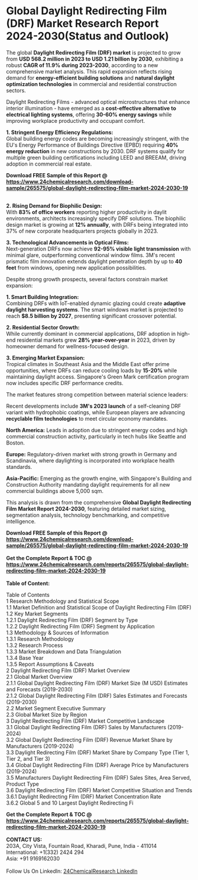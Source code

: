 <h1>Global Daylight Redirecting Film (DRF) Market Research Report 2024-2030(Status and Outlook)</h1><p>The global <strong>Daylight Redirecting Film (DRF) market</strong> is projected to grow from <strong>USD 568.2 million in 2023 to USD 1.21 billion by 2030</strong>, exhibiting a robust <strong>CAGR of 11.9% during 2023-2030</strong>, according to a new comprehensive market analysis. This rapid expansion reflects rising demand for <strong>energy-efficient building solutions</strong> and <strong>natural daylight optimization technologies</strong> in commercial and residential construction sectors.</p><p>Daylight Redirecting Films - advanced optical microstructures that enhance interior illumination - have emerged as a <strong>cost-effective alternative to electrical lighting systems</strong>, offering <strong>30-60% energy savings</strong> while improving workplace productivity and occupant comfort.</p><p><strong>1. Stringent Energy Efficiency Regulations:</strong><br>
Global building energy codes are becoming increasingly stringent, with the EU's Energy Performance of Buildings Directive (EPBD) requiring <strong>40% energy reduction</strong> in new constructions by 2030. DRF systems qualify for multiple green building certifications including LEED and BREEAM, driving adoption in commercial real estate.</p><div><b>Download FREE Sample of this Report @ 
            <a href="https://www.24chemicalresearch.com/download-sample/265575/global-daylight-redirecting-film-market-2024-2030-19">
            https://www.24chemicalresearch.com/download-sample/265575/global-daylight-redirecting-film-market-2024-2030-19</a></b></div><br><p><strong>2. Rising Demand for Biophilic Design:</strong><br>
With <strong>83% of office workers</strong> reporting higher productivity in daylit environments, architects increasingly specify DRF solutions. The biophilic design market is growing at <strong>12% annually</strong>, with DRFs being integrated into 37% of new corporate headquarters projects globally in 2023.</p><p><strong>3. Technological Advancements in Optical Films:</strong><br>
Next-generation DRFs now achieve <strong>92-95% visible light transmission</strong> with minimal glare, outperforming conventional window films. 3M's recent prismatic film innovation extends daylight penetration depth by up to <strong>40 feet</strong> from windows, opening new application possibilities.</p><p>Despite strong growth prospects, several factors constrain market expansion:</p><p><strong>1. Smart Building Integration:</strong><br>
Combining DRFs with IoT-enabled dynamic glazing could create <strong>adaptive daylight harvesting systems</strong>. The smart windows market is projected to reach <strong>$8.5 billion by 2027</strong>, presenting significant crossover potential.</p><p><strong>2. Residential Sector Growth:</strong><br>
While currently dominant in commercial applications, DRF adoption in high-end residential markets grew <strong>28% year-over-year</strong> in 2023, driven by homeowner demand for wellness-focused design.</p><p><strong>3. Emerging Market Expansion:</strong><br>
Tropical climates in Southeast Asia and the Middle East offer prime opportunities, where DRFs can reduce cooling loads by <strong>15-20%</strong> while maintaining daylight access. Singapore's Green Mark certification program now includes specific DRF performance credits.</p><p>The market features strong competition between material science leaders:</p><p>Recent developments include <strong>3M's 2023 launch</strong> of a self-cleaning DRF variant with hydrophobic coatings, while European players are advancing <strong>recyclable film technologies</strong> to meet circular economy mandates.</p><p><strong>North America:</strong> Leads in adoption due to stringent energy codes and high commercial construction activity, particularly in tech hubs like Seattle and Boston.</p><p><strong>Europe:</strong> Regulatory-driven market with strong growth in Germany and Scandinavia, where daylighting is incorporated into workplace health standards.</p><p><strong>Asia-Pacific:</strong> Emerging as the growth engine, with Singapore's Building and Construction Authority mandating daylight requirements for all new commercial buildings above 5,000 sqm.</p><p>This analysis is drawn from the comprehensive <strong>Global Daylight Redirecting Film Market Report 2024-2030</strong>, featuring detailed market sizing, segmentation analysis, technology benchmarking, and competitive intelligence.</p><div><b>Download FREE Sample of this Report @ 
            <a href="https://www.24chemicalresearch.com/download-sample/265575/global-daylight-redirecting-film-market-2024-2030-19">
            https://www.24chemicalresearch.com/download-sample/265575/global-daylight-redirecting-film-market-2024-2030-19</a></b></div><br><div><b>Get the Complete Report & TOC @ 
            <a href="https://www.24chemicalresearch.com/reports/265575/global-daylight-redirecting-film-market-2024-2030-19">
            https://www.24chemicalresearch.com/reports/265575/global-daylight-redirecting-film-market-2024-2030-19</a></b></div><br>
            <b>Table of Content:</b><p>Table of Contents<br />
1 Research Methodology and Statistical Scope<br />
1.1 Market Definition and Statistical Scope of Daylight Redirecting Film (DRF)<br />
1.2 Key Market Segments<br />
1.2.1 Daylight Redirecting Film (DRF) Segment by Type<br />
1.2.2 Daylight Redirecting Film (DRF) Segment by Application<br />
1.3 Methodology & Sources of Information<br />
1.3.1 Research Methodology<br />
1.3.2 Research Process<br />
1.3.3 Market Breakdown and Data Triangulation<br />
1.3.4 Base Year<br />
1.3.5 Report Assumptions & Caveats<br />
2 Daylight Redirecting Film (DRF) Market Overview<br />
2.1 Global Market Overview<br />
2.1.1 Global Daylight Redirecting Film (DRF) Market Size (M USD) Estimates and Forecasts (2019-2030)<br />
2.1.2 Global Daylight Redirecting Film (DRF) Sales Estimates and Forecasts (2019-2030)<br />
2.2 Market Segment Executive Summary<br />
2.3 Global Market Size by Region<br />
3 Daylight Redirecting Film (DRF) Market Competitive Landscape<br />
3.1 Global Daylight Redirecting Film (DRF) Sales by Manufacturers (2019-2024)<br />
3.2 Global Daylight Redirecting Film (DRF) Revenue Market Share by Manufacturers (2019-2024)<br />
3.3 Daylight Redirecting Film (DRF) Market Share by Company Type (Tier 1, Tier 2, and Tier 3)<br />
3.4 Global Daylight Redirecting Film (DRF) Average Price by Manufacturers (2019-2024)<br />
3.5 Manufacturers Daylight Redirecting Film (DRF) Sales Sites, Area Served, Product Type<br />
3.6 Daylight Redirecting Film (DRF) Market Competitive Situation and Trends<br />
3.6.1 Daylight Redirecting Film (DRF) Market Concentration Rate<br />
3.6.2 Global 5 and 10 Largest Daylight Redirecting Fi</p><div><b>Get the Complete Report & TOC @ 
            <a href="https://www.24chemicalresearch.com/reports/265575/global-daylight-redirecting-film-market-2024-2030-19">
            https://www.24chemicalresearch.com/reports/265575/global-daylight-redirecting-film-market-2024-2030-19</a></b></div><br><b>CONTACT US:</b><br>
            203A, City Vista, Fountain Road, Kharadi, Pune, India - 411014<br>
            International: +1(332) 2424 294<br>
            Asia: +91 9169162030 <br><br>
            Follow Us On LinkedIn: <a href="https://www.linkedin.com/company/24chemicalresearch/">24ChemicalResearch LinkedIn</a>
